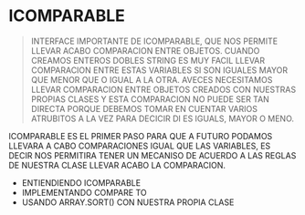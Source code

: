# ICOMPARABLE
> INTERFACE IMPORTANTE DE ICOMPARABLE, QUE NOS PERMITE LLEVAR ACABO COMPARACION ENTRE OBJETOS. CUANDO CREAMOS ENTEROS DOBLES STRING ES MUY FACIL LLEVAR COMPARACION ENTRE ESTAS VARIABLES SI SON IGUALES MAYOR QUE MENOR QUE O IGUAL A LA OTRA. AVECES NECESITAMOS LLEVAR COMPARACION ENTRE OBJETOS CREADOS CON NUESTRAS PROPIAS CLASES Y ESTA COMPARACION NO PUEDE SER TAN DIRECTA PORQUE DEBEMOS TOMAR EN CUENTAR VARIOS ATRUBITOS A LA VEZ PARA DECICIR DI ES IGUALS, MAYOR O MENO.

ICOMPARABLE ES EL PRIMER PASO PARA QUE A FUTURO PODAMOS LLEVARA A CABO COMPARACIONES IGUAL QUE LAS VARIABLES, ES DECIR NOS PERMITIRA TENER UN MECANISO DE ACUERDO A LAS REGLAS DE NUESTRA CLASE LLEVAR ACABO LA COMPARACION.
> 
* ENTIENDIENDO ICOMPARABLE
* IMPLEMENTANDO COMPARE TO
* USANDO ARRAY.SORT() CON NUESTRA PROPIA CLASE
